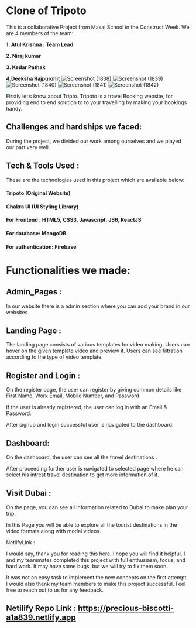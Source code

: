 
# Clone of Tripoto

This is a collaborative Project from Masai School in the Construct Week. We are 4 members of the team:

<b>1. Atul Krishna : Team Lead</b>

<b>2. Niraj kumar </b>

<b>3. Kedar Pathak</b>

<b>4.Deeksha Rajpurohit</b>
![Screenshot (1838)](https://user-images.githubusercontent.com/83273099/209441469-5913e255-c2c9-42ed-9343-fb9d5342dd18.png)
![Screenshot (1839)](https://user-images.githubusercontent.com/83273099/209441473-d3263a87-e134-4f15-a208-bcd4a53ee7b4.png)
![Screenshot (1840)](https://user-images.githubusercontent.com/83273099/209441474-07a66ec6-826d-4e9d-918c-cdbd47ba7a40.png)
![Screenshot (1841)](https://user-images.githubusercontent.com/83273099/209441480-abbe6453-2807-4bc8-b41b-56586da71a98.png)
![Screenshot (1842)](https://user-images.githubusercontent.com/83273099/209441482-320a751a-85d7-4a7d-b6f5-5073184c195f.png)
 

Firstly let’s know about Tripto. Tripoto is a travel Booking website, for providing end to end solution to to your travelling by making your bookings handy.

## Challenges and hardships we faced:

During the project, we divided our work among ourselves and we played our part very well.

## Tech & Tools Used :

These are the technologies used in this project which are available below:

#### Tripoto (Original Website)
#### Chakra UI (UI Styling Library)
#### For Frontend : HTML5, CSS3, Javascript, JS6, ReactJS
#### For database: MongoDB
#### For authentication: Firebase  


# Functionalities we made:
## Admin_Pages :
In our website there is a admin section where you can add your brand in our websites.

## Landing Page :
The landing page consists of various templates for video making. Users can hover on the given template video and preview it. Users can see filtration according to the type of video template.

## Register and Login :
On the register page, the user can register by giving common details like First Name, Work Email, Mobile Number, and Password.

If the user is already registered, the user can log in with an Email & Password.

After signup and login successful user is navigated to the dashboard.

## Dashboard:
On the dashboard, the user can see all the travel destinations .

After proceeding further user is navigated to selected page where he can select his intrest travel destination to get more information of it.

## Visit Dubai :
On the page, you can see all information related to Dubai to make plan your trip.

In this Page you will be able to explore all the tourist destinations in the video formats along with modal videos.

 

NetlifyLink :

I would say, thank you for reading this here. I hope you will find it helpful. I and my teammates completed this project with full enthusiasm, focus, and hard work. It may have some bugs, but we will try to fix them soon.

It was not an easy task to implement the new concepts on the first attempt. I would also thank my team members to make this project successful. Feel free to reach out to us for any feedback.
## Netilify Repo Link :   https://precious-biscotti-a1a839.netlify.app

 
